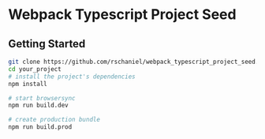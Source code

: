 # Webpack Typescript Project Seed

## Getting Started

```bash
git clone https://github.com/rschaniel/webpack_typescript_project_seed.git your_project
cd your_project
# install the project's dependencies
npm install
```

```bash
# start browsersync
npm run build.dev
```

```bash
# create production bundle
npm run build.prod
```
